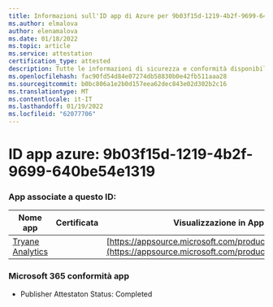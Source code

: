 ```yaml
---
title: Informazioni sull'ID app di Azure per 9b03f15d-1219-4b2f-9699-640be54e1319
ms.author: elmalova
author: elenamalova
ms.date: 01/18/2022
ms.topic: article
ms.service: attestation
certification_type: attested
description: Tutte le informazioni di sicurezza e conformità disponibili per 9b03f15d-1219-4b2f-9699-640be54e1319.
ms.openlocfilehash: fac90fd54d84e07274db58830b0e42fb511aaa28
ms.sourcegitcommit: b0bc806a1e2b0d157eea62dec843e02d302b2c16
ms.translationtype: MT
ms.contentlocale: it-IT
ms.lasthandoff: 01/19/2022
ms.locfileid: "62077706"
---
```

# <a name="azure-app-id-9b03f15d-1219-4b2f-9699-640be54e1319"></a>ID app azure: 9b03f15d-1219-4b2f-9699-640be54e1319


### <a name="apps-associated-with-this-id"></a>App associate a questo ID:
| **Nome app** | **Certificata** | **Visualizzazione in AppSource** |
|--------------|---------------|-----------------------|
| [Tryane Analytics](https://docs.microsoft.com/microsoft-365-app-certification/forward/WA200001827) |  | [https://appsource.microsoft.com/product/office/WA200001827](https://appsource.microsoft.com/product/office/WA200001827) |

### <a name="microsoft-365-app-compliance-status"></a>Microsoft 365 conformità app
- Publisher Attestaton Status: Completed
